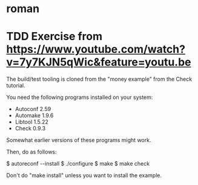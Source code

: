 # roman

# TDD Exercise from https://www.youtube.com/watch?v=7y7KJN5qWic&feature=youtu.be

The build/test tooling is cloned from the "money example" from the Check tutorial.

You need the following programs installed on your system:
- Autoconf 2.59
- Automake 1.9.6
- Libtool 1.5.22
- Check 0.9.3

Somewhat earlier versions of these programs might work.

Then, do as follows:

$ autoreconf --install
$ ./configure
$ make
$ make check

Don't do "make install" unless you want to install the example.

